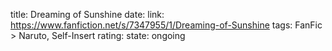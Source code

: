 title: Dreaming of Sunshine
date:
link: https://www.fanfiction.net/s/7347955/1/Dreaming-of-Sunshine
tags: FanFic > Naruto, Self-Insert
rating:
state: ongoing
